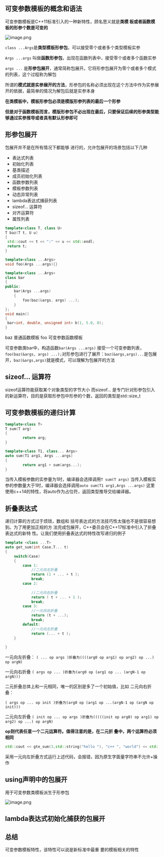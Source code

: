 
 ## 可变参数模板的概念和语法

可变参数模板是C++11标准引入的一种新特性，顾名思义就是**类模 板或者函数模板的形参个数是可变的**


![image.png](https://yaaame-1317851743.cos.ap-beijing.myqcloud.com/20240505184601.png)

`class ...Args`是**类型模板形参包**，可以接受零个或者多个类型模板实参

`Args ...args`	叫做**函数形参包**，出现在函数列表中，接受零个或者多个函数实参

`args ...` 是**形参包展开**，通常简称包展开。它将形参包展开为零个或者多个模式的列表，这个过程称为解包

所谓的**模式就是实参展开的方法**，形参包的名称必须出现在这个方法中作为实参展开的依据，最简单的情况为解包后就是实参本身

**在类模板中，模板形参包必须是模版形参列表的最后一个形参**

**但是对于函数模板而言，模版形参包不必出现在最后，只要保证后续的形参类型能够通过实参推导或者具有默认形参即可**


## 形参包展开

包展开并不是在所有情况下都能够 进行的，允许包展开的场景包括以下几种
- 表达式列表
- 初始化列表
- 基类描述
- 成员初始化列表
- 函数参数列表
- 模板参数列表
- 动态异常列表
- lambda表达式捕获列表
- sizeof... 运算符
- 对齐运算符
- 属性列表

```cpp
template<class T, class U> 
T baz(T t, U u) 
{ 
 std::cout << t << ":" << u << std::endl;
 return t; 
} 

template<class ...Args> 
void foo(Args ...args){} 

template<class ...Args> 
class bar
{ 
public: 
    bar(Args ...args)
    {  
        foo(baz(&args, args) ...);
    } 
}; 
void main() 
{
 bar<int, double, unsigned int> b(1, 5.0, 8);
}
```

baz 普通函数模板
foo 可变参数函数模板

可变参数类bar中，构造函数`bar(Args ...args)` 接受一个可变参数列表，`foo(baz(&args, args) ...);`对形参包进行了展开：`baz(&args,args)...`是包展开，`baz(&args,args)`就是模式，可以理解为包展开的方法


## sizeof... 运算符

sizeof运算符能获取某个对象类型的字节大小
而sizeof... 是专门针对形参包引入的新运算符，目的是获取形参包中形参的个数，返回的类型是std::size_t


## 可变参数模板的递归计算

```cpp
template<class T> 
T sum(T arg) 
{ 
		return arg; 
}

template<class T1, class... Args> 
auto sum(T1 arg1, Args ...args)
{ 
		return arg1 + sum(args...); 
}

```
当传入模板参数的实参量为1时，编译器会选择调用`T sum(T args)` 
当传入模板实参的参数量大于1时，编译器会选择调用`auto sum(T1 arg1,Args ...args)` 这里使用c++14的特性，将auto作为占位符，返回类型推导交给编译器。

## 折叠表达式

递归计算的方式过于烦琐，数组和 括号表达式的方法技巧性太强也不是很容易想到。为了用更加正规的方 法完成包展开，C++委员会在C++17标准中引入了折叠表达式的新特 性。让我们使用折叠表达式的特性改写递归的例子

```cpp
template <class ...T>
auto get_sum(int Case,T... t)
{
    switch(Case)
    {
        case 1:
            //二元向左折叠
            return (1 + ... + t );
            break;
        case 2:
            
            //二元向右折叠
            return ( t + ... + 1 );
            break;
        case 3:
            //一元向右折叠
            return (t + ...);
            break;
        default:
            //一元向左折叠
            return (... + t );
    }
   
}

```

一元向左折叠：
`( ... op args )折叠为((((arg0 op arg1) op arg2) op ...) op argN)`

一元向右折叠
`( args op ... )折叠为(arg0 op (arg1 op ... (argN-1 op argN)))`


二元折叠总体上和一元相同，唯一的区别是多了一个初始值，比如 二元向右折叠：

`( args op ... op init )折叠为(arg0 op (arg1 op ...(argN-1 op (argN op init)))`

二元向左折叠
`( init op ... op args )折叠为(((((init op arg0) op arg1) op arg2) op ...) op argN)`

**op则代表任意一个二元运算符。值得注意的是，在二元折 叠中，两个运算符必须相同**

```cpp
std::cout << gte_sum(3,std::string("hello "), "c++ ", "world") << std::endl;
```

采用一元向左折叠方式运行上述代码，会报错，因为原生字面量字符串不允许+操作


## using声明中的包展开

用于可变参数类模板派生于形参包



![image.png](https://yaaame-1317851743.cos.ap-beijing.myqcloud.com/20240505191911.png)


## lambda表达式初始化捕获的包展开

## 总结

可变参数模板特性，该特性可以说是新标准中最重 要的模板相关的特性
